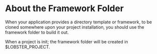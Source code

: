 # About the Framework Folder
When your application provides a directory template or framework, to be cloned somewhere upon your project installation, you should use the framework folder to build it out.

When a project is init; the framework folder will be created in $LOBSTER_PROJECT.